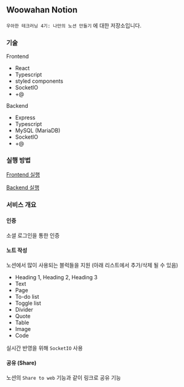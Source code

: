 ## Woowahan Notion



`우아한 테크러닝 4기: 나만의 노션 만들기` 에 대한 저장소입니다.



### 기술

Frontend

- React
- Typescript
- styled components
- SocketIO
- +@



Backend

- Express
- Typescript
- MySQL (MariaDB)
- SocketIO
- +@



### 실행 방법

[Frontend 실행]('./frontend/README.md')

[Backend 실행]('./backend/README.md')



### 서비스 개요

#### 인증

소셜 로그인을 통한 인증



#### 노트 작성

노션에서 많이 사용되는 블럭들을 지원 (아래 리스트에서 추가/삭제 될 수 있음)

- Heading 1, Heading 2, Heading 3
- Text
- Page
- To-do list
- Toggle list
- Divider
- Quote
- Table
- Image
- Code
  
  

실시간 반영을 위해 `SocketIO` 사용



#### 공유 (Share)

노션의 `Share to web` 기능과 같이 링크로 공유 기능



